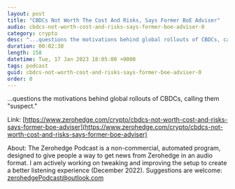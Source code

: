 ```yaml
---
layout: post
title: "CBDCs Not Worth The Cost And Risks, Says Former BoE Adviser"
audio: cbdcs-not-worth-cost-and-risks-says-former-boe-adviser-0
category: crypto
desc: "...questions the motivations behind global rollouts of CBDCs, calling them &quot;suspect.&quot;"
duration: 00:02:38
length: 158
datetime: Tue, 17 Jan 2023 18:05:00 +0000
tags: podcast
guid: cbdcs-not-worth-cost-and-risks-says-former-boe-adviser-0
order: 0
---
```

...questions the motivations behind global rollouts of CBDCs, calling them &quot;suspect.&quot;

Link: [https://www.zerohedge.com/crypto/cbdcs-not-worth-cost-and-risks-says-former-boe-adviser](https://www.zerohedge.com/crypto/cbdcs-not-worth-cost-and-risks-says-former-boe-adviser)

About: The Zerohedge Podcast is a non-commercial, automated program, designed to give people a way to get news from Zerohedge in an audio format.  I am actively working on tweaking and improving the setup to create a better listening experience (December 2022).  Suggestions are welcome: [zerohedgePodcast@outlook.com](mailto:zerohedgePodcast@outlook.com)